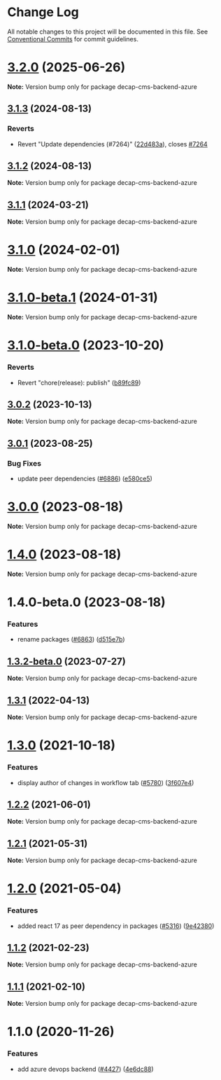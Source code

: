 # Change Log

All notable changes to this project will be documented in this file.
See [Conventional Commits](https://conventionalcommits.org) for commit guidelines.

# [3.2.0](https://github.com/decaporg/decap-cms/compare/decap-cms-backend-azure@3.1.3...decap-cms-backend-azure@3.2.0) (2025-06-26)

**Note:** Version bump only for package decap-cms-backend-azure

## [3.1.3](https://github.com/decaporg/decap-cms/compare/decap-cms-backend-azure@3.1.2...decap-cms-backend-azure@3.1.3) (2024-08-13)

### Reverts

- Revert "Update dependencies (#7264)" ([22d483a](https://github.com/decaporg/decap-cms/commit/22d483a5b0c654071ae05735ac4f49abdc13d38c)), closes [#7264](https://github.com/decaporg/decap-cms/issues/7264)

## [3.1.2](https://github.com/decaporg/decap-cms/compare/decap-cms-backend-azure@3.1.1...decap-cms-backend-azure@3.1.2) (2024-08-13)

**Note:** Version bump only for package decap-cms-backend-azure

## [3.1.1](https://github.com/decaporg/decap-cms/compare/decap-cms-backend-azure@3.1.0-beta.1...decap-cms-backend-azure@3.1.1) (2024-03-21)

**Note:** Version bump only for package decap-cms-backend-azure

# [3.1.0](https://github.com/decaporg/decap-cms/compare/decap-cms-backend-azure@3.1.0-beta.1...decap-cms-backend-azure@3.1.0) (2024-02-01)

**Note:** Version bump only for package decap-cms-backend-azure

# [3.1.0-beta.1](https://github.com/decaporg/decap-cms/compare/decap-cms-backend-azure@3.1.0-beta.0...decap-cms-backend-azure@3.1.0-beta.1) (2024-01-31)

**Note:** Version bump only for package decap-cms-backend-azure

# [3.1.0-beta.0](https://github.com/decaporg/decap-cms/compare/decap-cms-backend-azure@3.1.0...decap-cms-backend-azure@3.1.0-beta.0) (2023-10-20)

### Reverts

- Revert "chore(release): publish" ([b89fc89](https://github.com/decaporg/decap-cms/commit/b89fc894dfbb5f4136b2e5427fd25a29378a58c6))

## [3.0.2](https://github.com/decaporg/decap-cms/compare/decap-cms-backend-azure@3.0.1...decap-cms-backend-azure@3.0.2) (2023-10-13)

**Note:** Version bump only for package decap-cms-backend-azure

## [3.0.1](https://github.com/decaporg/decap-cms/compare/decap-cms-backend-azure@3.0.0...decap-cms-backend-azure@3.0.1) (2023-08-25)

### Bug Fixes

- update peer dependencies ([#6886](https://github.com/decaporg/decap-cms/issues/6886)) ([e580ce5](https://github.com/decaporg/decap-cms/commit/e580ce52ce5f80fa040e8fbcab7fed0744f4f695))

# [3.0.0](https://github.com/decaporg/decap-cms/compare/decap-cms-backend-azure@1.4.0...decap-cms-backend-azure@3.0.0) (2023-08-18)

**Note:** Version bump only for package decap-cms-backend-azure

# [1.4.0](https://github.com/decaporg/decap-cms/compare/decap-cms-backend-azure@1.4.0-beta.0...decap-cms-backend-azure@1.4.0) (2023-08-18)

**Note:** Version bump only for package decap-cms-backend-azure

# 1.4.0-beta.0 (2023-08-18)

### Features

- rename packages ([#6863](https://github.com/decaporg/decap-cms/issues/6863)) ([d515e7b](https://github.com/decaporg/decap-cms/commit/d515e7bd33216a775d96887b08c4f7b1962941bb))

## [1.3.2-beta.0](https://github.com/decaporg/decap-cms/compare/decap-cms-backend-azure@1.3.1...decap-cms-backend-azure@1.3.2-beta.0) (2023-07-27)

**Note:** Version bump only for package decap-cms-backend-azure

## [1.3.1](https://github.com/decaporg/decap-cms/compare/decap-cms-backend-azure@1.3.0...decap-cms-backend-azure@1.3.1) (2022-04-13)

**Note:** Version bump only for package decap-cms-backend-azure

# [1.3.0](https://github.com/decaporg/decap-cms/compare/decap-cms-backend-azure@1.2.2...decap-cms-backend-azure@1.3.0) (2021-10-18)

### Features

- display author of changes in workflow tab ([#5780](https://github.com/decaporg/decap-cms/issues/5780)) ([3f607e4](https://github.com/decaporg/decap-cms/commit/3f607e41d9c4d8fe5329a9ab6841cada7742825e))

## [1.2.2](https://github.com/decaporg/decap-cms/tree/main/packages/decap-cms-backend-azure/compare/decap-cms-backend-azure@1.2.1...decap-cms-backend-azure@1.2.2) (2021-06-01)

**Note:** Version bump only for package decap-cms-backend-azure

## [1.2.1](https://github.com/decaporg/decap-cms/tree/main/packages/decap-cms-backend-azure/compare/decap-cms-backend-azure@1.2.0...decap-cms-backend-azure@1.2.1) (2021-05-31)

**Note:** Version bump only for package decap-cms-backend-azure

# [1.2.0](https://github.com/decaporg/decap-cms/tree/main/packages/decap-cms-backend-azure/compare/decap-cms-backend-azure@1.1.2...decap-cms-backend-azure@1.2.0) (2021-05-04)

### Features

- added react 17 as peer dependency in packages ([#5316](https://github.com/decaporg/decap-cms/tree/main/packages/decap-cms-backend-azure/issues/5316)) ([9e42380](https://github.com/decaporg/decap-cms/tree/main/packages/decap-cms-backend-azure/commit/9e423805707321396eec137f5b732a5b07a0dd3f))

## [1.1.2](https://github.com/decaporg/decap-cms/tree/main/packages/decap-cms-backend-azure/compare/decap-cms-backend-azure@1.1.1...decap-cms-backend-azure@1.1.2) (2021-02-23)

**Note:** Version bump only for package decap-cms-backend-azure

## [1.1.1](https://github.com/decaporg/decap-cms/tree/main/packages/decap-cms-backend-azure/compare/decap-cms-backend-azure@1.1.0...decap-cms-backend-azure@1.1.1) (2021-02-10)

**Note:** Version bump only for package decap-cms-backend-azure

# 1.1.0 (2020-11-26)

### Features

- add azure devops backend ([#4427](https://github.com/decaporg/decap-cms/tree/main/packages/decap-cms-backend-azure/issues/4427)) ([4e6dc88](https://github.com/decaporg/decap-cms/tree/main/packages/decap-cms-backend-azure/commit/4e6dc88efb1dae4cf6137730c3b4fb6d0f75a8cc))

